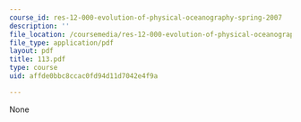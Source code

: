 ```yaml
---
course_id: res-12-000-evolution-of-physical-oceanography-spring-2007
description: ''
file_location: /coursemedia/res-12-000-evolution-of-physical-oceanography-spring-2007/affde0bbc8ccac0fd94d11d7042e4f9a_113.pdf
file_type: application/pdf
layout: pdf
title: 113.pdf
type: course
uid: affde0bbc8ccac0fd94d11d7042e4f9a

---
```

None
